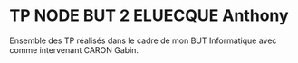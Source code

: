 # TP NODE BUT 2 ELUECQUE Anthony

Ensemble des TP réalisés dans le cadre de mon BUT Informatique avec comme intervenant CARON Gabin.
